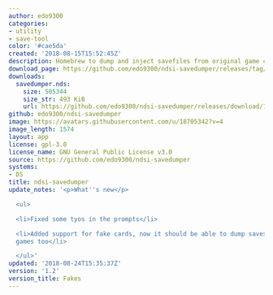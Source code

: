 ```yaml
---
author: edo9300
categories:
- utility
- save-tool
color: '#cae5da'
created: '2018-08-15T15:52:45Z'
description: Homebrew to dump and inject savefiles from original game cards on dsi
download_page: https://github.com/edo9300/ndsi-savedumper/releases/tag/1.2
downloads:
  savedumper.nds:
    size: 505344
    size_str: 493 KiB
    url: https://github.com/edo9300/ndsi-savedumper/releases/download/1.2/savedumper.nds
github: edo9300/ndsi-savedumper
image: https://avatars.githubusercontent.com/u/18705342?v=4
image_length: 1574
layout: app
license: gpl-3.0
license_name: GNU General Public License v3.0
source: https://github.com/edo9300/ndsi-savedumper
systems:
- DS
title: ndsi-savedumper
update_notes: '<p>What''s new</p>

  <ul>

  <li>Fixed some tyos in the prompts</li>

  <li>Added support for fake cards, now it should be able to dump saves from bootleg
  games too</li>

  </ul>'
updated: '2018-08-24T15:35:37Z'
version: '1.2'
version_title: Fakes
---
```

